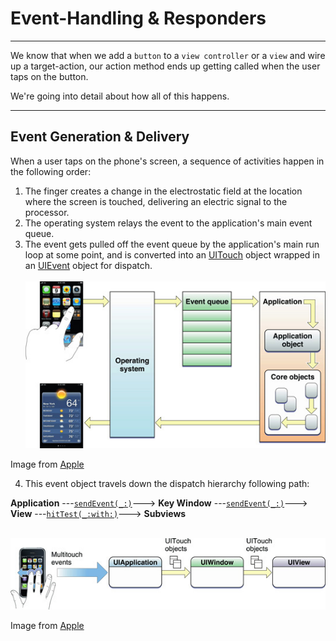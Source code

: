 # Event-Handling & Responders
---

We know that when we add a `button` to a `view controller` or a `view` and wire up a target-action, our action method ends up getting called when the user taps on the button. 

We're going into detail about how all of this happens.

---
## Event Generation & Delivery

When a user taps on the phone's screen, a sequence of activities happen in the following order:
1. The finger creates a change in the electrostatic field at the location where the screen is touched, delivering an electric signal to the processor.
2. The operating system relays the event to the application's main event queue.
3. The event gets pulled off the event queue by the application's main run loop at some point, and is converted into an [UITouch](https://developer.apple.com/documentation/uikit/uitouch) object wrapped in an [UIEvent](https://developer.apple.com/documentation/uikit/uievent) object for dispatch.</br></br>
![Main Event Loop](images/main-event-loop.jpg)

Image from [Apple](https://developer.apple.com/library/archive/documentation/General/Conceptual/Devpedia-CocoaApp/MainEventLoop.html#//apple_ref/doc/uid/TP40009071-CH18-SW1)

4. This event object travels down the dispatch hierarchy following path:

__Application__ ---[`sendEvent(_:)`](https://developer.apple.com/documentation/uikit/uiapplication/1623043-sendevent)---> __Key Window__ ---[`sendEvent(_:)`](https://developer.apple.com/documentation/uikit/uiwindow/1621614-sendevent)---> __View__ ---[`hitTest(_:with:)`](https://developer.apple.com/documentation/uikit/uiview/1622469-hittest)---> __Subviews__</br></br>

![Event Delivery](images/event-delivery.jpg)

Image from [Apple](https://developer.apple.com/library/archive/documentation/General/Conceptual/Devpedia-CocoaApp/EventHandlingiPhone.html#//apple_ref/doc/uid/TP40009071-CH13-SW1)

